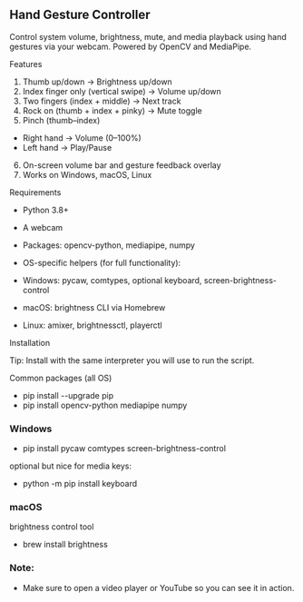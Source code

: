 ## Hand Gesture Controller

Control system volume, brightness, mute, and media playback using hand gestures via your webcam.
Powered by OpenCV and MediaPipe.

Features

1. Thumb up/down → Brightness up/down
2. Index finger only (vertical swipe) → Volume up/down
3. Two fingers (index + middle) → Next track
4. Rock on (thumb + index + pinky) → Mute toggle
5. Pinch (thumb–index)
-  Right hand → Volume (0–100%)
-  Left hand → Play/Pause

6. On-screen volume bar and gesture feedback overlay
7. Works on Windows, macOS, Linux

Requirements

* Python 3.8+
* A webcam
* Packages: opencv-python, mediapipe, numpy
* OS-specific helpers (for full functionality):

* Windows: pycaw, comtypes, optional keyboard, screen-brightness-control
* macOS: brightness CLI via Homebrew
* Linux: amixer, brightnessctl, playerctl

Installation

Tip: Install with the same interpreter you will use to run the script.

Common packages (all OS)

*  pip install --upgrade pip
*   pip install opencv-python mediapipe numpy

### Windows

* pip install pycaw comtypes screen-brightness-control

 optional but nice for media keys:

* python -m pip install keyboard

### macOS

brightness control tool

* brew install brightness


### Note:

* Make sure to open a video player or YouTube so you can see it in action.

